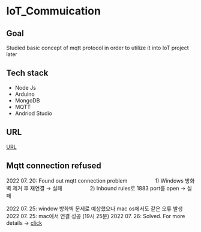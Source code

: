 # IoT_Commuication

## Goal
Studied basic concept of mqtt protocol in order to utilize it into IoT project later 

## Tech stack
* Node Js
* Arduino
* MongoDB
* MQTT
* Andriod Studio 

## URL

[URL][url1]

[url1]: https://www.inflearn.com/course/%EC%82%AC%EB%AC%BC%EC%9D%B8%ED%84%B0%EB%84%B7-%ED%86%B5%EC%8B%A0/dashboard


## Mqtt connection refused
2022 07. 20: Found out mqtt connection problem
     1) Windows 방화벽 제거 후 재연결  →  실패
     2) Inbound rules로 1883 port를 open  →  실패

2022 07. 25: window 방화벽 문제로 예상했으나 mac os에서도 같은 오류 발생 
2022 07. 25: mac에서 연결 성공 (19시 25분)
2022 07. 26: Solved. For more details →  [click][url2]

[url2]: https://jaewonahn1234.tistory.com/36 